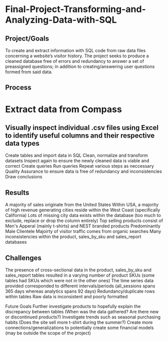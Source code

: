 # Final-Project-Transforming-and-Analyzing-Data-with-SQL

## Project/Goals
To create and extract information with SQL code from raw data files concerning a website’s visitor history. The project seeks to produce a cleaned database free of errors and redundancy to answer a set of preassigned questions; in addition to creating/answering user questions formed from said data.

## Process
 # Extract data from Compass
 ## Visually inspect individual .csv files using Excel to identify useful columns and their respective data types
 Create tables and import data in SQL
 Clean, normalize and transform datasets
 Inspect again to ensure the newly cleaned data is viable and correct
 Create queries
 Run queries 
 Repeat various steps as neccessary
 Quality Assurance to ensure data is free of redundancy and inconsistencies
 Draw conclusions


## Results
 A majority of sales originate from the United States
 Within USA, a majority of high revenue generating cities reside within the West Coast (specifically California)
 Lots of missing city data exists within the database (too much to exclude, replace or drop the column entirely)
 Top selling products consist of Men's Apperal (mainly t-shirts) and NEST branded products
 Predominantly Male Clientele 
 Majoirty of visitor traffic comes from organic searches
 Many inconsistencies within the product, sales_by_sku and sales_report databases


## Challenges 
 The presence of cross-sectional data in the product, sales_by_sku and sales_report tables resulted in a varying number of product SKUs (some tables had SKUs which were not in the other ones)
 The time series data provided corresponded to different intervals/periods (all_sessions spans 365 days whereas analytics spans 92 days)
 Redundancy/duplicate rows within tables
 Raw data is inconsistent and poorly formatted

 Future Goals
 Further investigate products to hopefully explain the discrepancy between tables (When was the data gathered? Are there new or discontinued products?)
 Investigate trends such as seasonal purchasing habits (Does the site sell more t-shirt during the summer?)
 Create more connections/generalizations to potentially create some financial models (may be outside the scope of the project)
